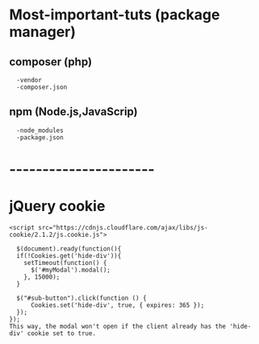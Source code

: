 # Most-important-tuts (package manager)


composer (php)
------------------------
```
  -vendor
  -composer.json
```


npm (Node.js,JavaScrip)
------------------------
```
  -node_modules
  -package.json
```
# ----------------------

# jQuery cookie

```
<script src="https://cdnjs.cloudflare.com/ajax/libs/js-cookie/2.1.2/js.cookie.js">

  $(document).ready(function(){
  if(!Cookies.get('hide-div')){
    setTimeout(function() {
      $('#myModal').modal();
    }, 15000);
  }

  $("#sub-button").click(function () {
      Cookies.set('hide-div', true, { expires: 365 });
  });
});
This way, the modal won't open if the client already has the 'hide-div' cookie set to true.
```

  
